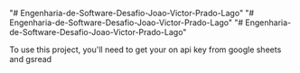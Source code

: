 "# Engenharia-de-Software-Desafio-Joao-Victor-Prado-Lago" 
"# Engenharia-de-Software-Desafio-Joao-Victor-Prado-Lago" 
"# Engenharia-de-Software-Desafio-Joao-Victor-Prado-Lago" 

To use this project, you'll need to get your on api key from google sheets and gsread
